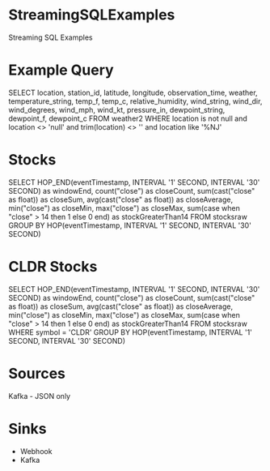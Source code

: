 # StreamingSQLExamples
Streaming SQL Examples


# Example Query

SELECT location, 
     station_id,
     latitude,
     longitude,
     observation_time,
     weather,
     temperature_string, 
     temp_f,
     temp_c,
     relative_humidity,
     wind_string,
     wind_dir,
     wind_degrees,
     wind_mph,
     wind_kt, 
     pressure_in,
     dewpoint_string,
     dewpoint_f,
     dewpoint_c
FROM weather2
WHERE
    location is not null and location <> 'null' and trim(location) <> '' and location like '%NJ'


# Stocks

SELECT
  HOP_END(eventTimestamp, INTERVAL '1' SECOND, INTERVAL '30' SECOND) as windowEnd,
  count("close") as closeCount,
  sum(cast("close" as float)) as closeSum,
  avg(cast("close" as float)) as closeAverage,
  min("close") as closeMin,
  max("close") as closeMax,
  sum(case when "close" > 14 then 1 else 0 end) as stockGreaterThan14
FROM stocksraw
GROUP BY
  HOP(eventTimestamp, INTERVAL '1' SECOND, INTERVAL '30' SECOND)
  
# CLDR Stocks

SELECT
  HOP_END(eventTimestamp, INTERVAL '1' SECOND, INTERVAL '30' SECOND) as windowEnd,
  count("close") as closeCount,
  sum(cast("close" as float)) as closeSum,
  avg(cast("close" as float)) as closeAverage,
  min("close") as closeMin,
  max("close") as closeMax,
  sum(case when "close" > 14 then 1 else 0 end) as stockGreaterThan14
FROM stocksraw
WHERE symbol = 'CLDR'
GROUP BY
  HOP(eventTimestamp, INTERVAL '1' SECOND, INTERVAL '30' SECOND)

# Sources

Kafka - JSON only

# Sinks

* Webhook
* Kafka

